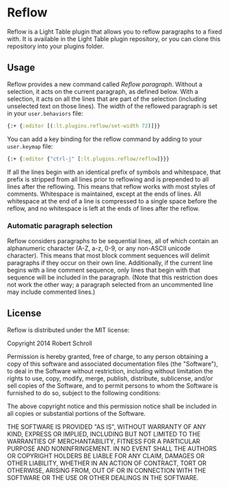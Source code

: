 Reflow
======
Reflow is a Light Table plugin that allows you to reflow paragraphs to a
fixed with.  It is available in the Light Table plugin repository, or
you can clone this repository into your plugins folder.

Usage
-----
Reflow provides a new command called *Reflow paragraph*.  Without a
selection, it acts on the current paragraph, as defined below.  With a
selection, it acts on all the lines that are part of the selection
(including unselected text on those lines).  The width of the reflowed
paragraph is set in your `user.behaviors` file:
```clojure
{:+ {:editor [(:lt.plugins.reflow/set-width 72)]}}
```
You can add a key binding for the reflow command by adding to your
`user.keymap` file:
```clojure
{:+ {:editor {"ctrl-j" [:lt.plugins.reflow/reflow]}}}
```

If all the lines begin with an identical prefix of symbols and
whitespace, that prefix is stripped from all lines prior to reflowing
and is prepended to all lines after the reflowing.  This means that
reflow works with most styles of comments.  Whitespace is maintained,
except at the ends of lines.  All whitespace at the end of a line is
compressed to a single space before the reflow, and no whitespace is
left at the ends of lines after the reflow.

### Automatic paragraph selection

Reflow considers paragraphs to be sequential lines, all of which contain
an alphanumeric character (A-Z, a-z, 0-9, or any non-ASCII unicode
character).  This means that most block comment sequences will delimit
paragraphs if they occur on their own line.  Additionally, if the
current line begins with a line comment sequence, only lines that begin
with that sequence will be included in the paragraph.  (Note that this
restriction does not work the other way; a paragraph selected from an
uncommented line may include commented lines.)

License
-------
Reflow is distributed under the MIT license:

Copyright 2014 Robert Schroll

Permission is hereby granted, free of charge, to any person obtaining
a copy of this software and associated documentation files (the
"Software"), to deal in the Software without restriction, including
without limitation the rights to use, copy, modify, merge, publish,
distribute, sublicense, and/or sell copies of the Software, and to
permit persons to whom the Software is furnished to do so, subject to
the following conditions:

The above copyright notice and this permission notice shall be
included in all copies or substantial portions of the Software.

THE SOFTWARE IS PROVIDED "AS IS", WITHOUT WARRANTY OF ANY KIND,
EXPRESS OR IMPLIED, INCLUDING BUT NOT LIMITED TO THE WARRANTIES OF
MERCHANTABILITY, FITNESS FOR A PARTICULAR PURPOSE AND
NONINFRINGEMENT. IN NO EVENT SHALL THE AUTHORS OR COPYRIGHT HOLDERS BE
LIABLE FOR ANY CLAIM, DAMAGES OR OTHER LIABILITY, WHETHER IN AN ACTION
OF CONTRACT, TORT OR OTHERWISE, ARISING FROM, OUT OF OR IN CONNECTION
WITH THE SOFTWARE OR THE USE OR OTHER DEALINGS IN THE SOFTWARE.
